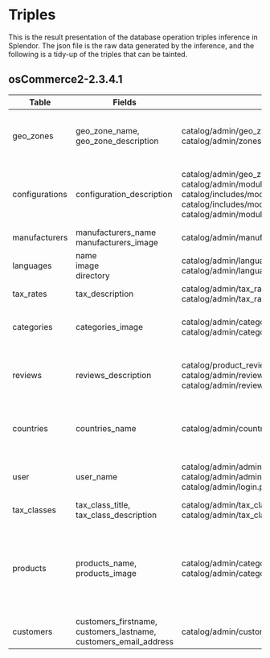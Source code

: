# Triples
This is the result presentation of the database operation triples inference in Splendor. The json file is the raw data generated by the inference, and the following is a tidy-up of the triples that can be tainted.

## osCommerce2-2.3.4.1


  | Table          | Fields                                                       | Write Locs                                                   | Read Locs                                                    |
  | -------------- | ------------------------------------------------------------ | ------------------------------------------------------------ | ------------------------------------------------------------ |
  | geo_zones      | geo_zone_name, geo_zone_description                          | catalog/admin/geo_zones.php:67<br>catalog/admin/zones.php:24 | catalog/admin/tax_rates.php:76 <br>catalog/admin/geo_zones.php:181<br>catalog/admin/geo_zones.php:139<br>catalog/admin/zones.php:71<br>catalog/admin/customers.php:559 |
  | configurations | configuration_description                                    | catalog/admin/geo_zones.php:198<br>catalog/admin/modules.php:223<br>catalog/includes/modules/payment/sofortueberweisung_direct.php:591<br>catalog/includes/modules/payment/sofortueberweisung_direct.php:592<br>catalog/admin/modules.php:7 | catalog/admin/configuration.php:84 <br>catalog/admin/configuration.php:13<br>catalog/includes/modules/payment/sage_pay_direct.php:676<br/>catalog/includes/modules/shipping/table.php:95<br/>catalog/includes/modules/shipping/table.php:96<br/>catalog/includes/modules/shipping/table.php:97<br/> |
  | manufacturers  | manufacturers_name<br>manufacturers_image                    | catalog/admin/manufacturers.php:45                           | catalog/admin/manufacturers.php:77<br>catalog/admin/manufacturers.php:127 |
  | languages      | name<br>image<br>directory                                   | catalog/admin/languages.php:79<br>catalog/admin/languages.php:26 | catalog/admin/languages.php:143                              |
  | tax_rates      | tax_description                                              | catalog/admin/tax_rates.php:26<br>catalog/admin/tax_rates.php:38 | catalog/admin/tax_rates.php:76                               |
  | categories     | categories_image                                             | catalog/admin/categories.php:320<br>catalog/admin/categories.php:84<br> | catalog/admin/categories.php:827<br/>catalog/admin/categories.php:829<br/>catalog/admin/categories.php:861<br>catalog/admin/categories.php:863 |
  | reviews        | reviews_description                                          | catalog/product_reviews_write.php:54<br>catalog/admin/reviews.php:35<br>catalog/admin/reviews.php:84 | catalog/admin/reviews.php:128<br>catalog/admin/reviews.php:88<br>catalog/admin/reviews.php:209<br>catalog/admin/reviews.php:827<br>catalog/admin/reviews.php:829 |
  | countries      | countries_name                                               | catalog/admin/countries.php:25                               | catalog/admin/zones.php:80<br>catalog/admin/zones.php:139<br>catalog/admin/countries.php:72<br>catalog/admin/countries.php:700<br>catalog/admin/zones.php:71 |
  | user           | user_name                                                    | catalog/admin/administrators.php:60<br>catalog/admin/administrators.php:124<br>catalog/admin/login.php:108 | catalog/admin/administrators.php:262<br>catalog/admin/administrators.php:181<br>catalog/admin/administrators.php:105<br>catalog/admin/login.php:39 |
  | tax_classes    | tax_class_title, tax_class_description                       | catalog/admin/tax_classes.php:32<br>catalog/admin/tax_classes.php:23 | catalog/admin/tax_classes.php:67<br>catalog/admin/tax_rates.php:76 |
  | products       | products_name,<br>products_image                             | catalog/admin/categories.php:354<br>catalog/admin/categories.php:359 | catalog/admin/categories.php:307<br/>catalog/admin/categories.php:346<br>catalog/admin/categories.php:352<br/>catalog/admin/categories.php:357<br>catalog/admin/categories.php:861<br>catalog/admin/categories.php:863<br>catalog/admin/specials.php:157<br>catalog/admin/specials.php:162<br>catalog/admin/specials.php:95 |
  | customers      | customers_firstname,<br>customers_lastname,<br>customers_email_address | catalog/admin/customers.php:154                              | catalog/admin/customers.php:144<br/>catalog/admin/customers.php:692<br>catalog/admin/customers.php:696<br> |
